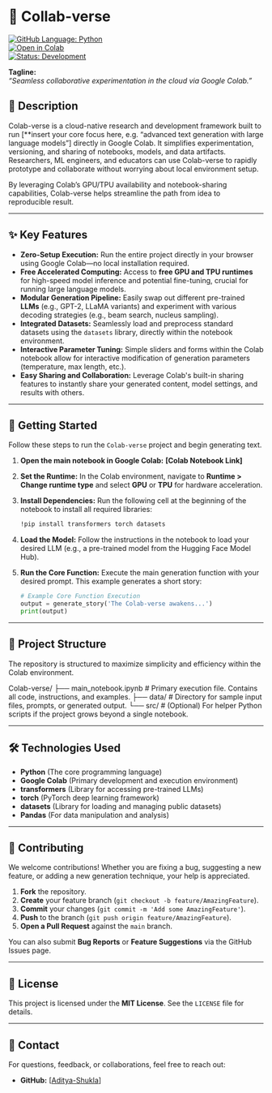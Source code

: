 # 🌌 Collab-verse

[![GitHub Language: Python](https://img.shields.io/badge/Language-Python-blue.svg?logo=python&logoColor=white)](https://github.com/Aditya-Shukla4/Collab-verse)  
[![Open in Colab](https://colab.research.google.com/assets/colab-badge.svg)](https://colab.research.google.com/drive/…)  <!-- Replace with your actual Colab link -->  
[![Status: Development](https://img.shields.io/badge/status-Development-orange.svg)](#)  

**Tagline:**  
*“Seamless collaborative experimentation in the cloud via Google Colab.”*

## 📘 Description  
Colab-verse is a cloud-native research and development framework built to run [**insert your core focus here, e.g. “advanced text generation with large language models”] directly in Google Colab. It simplifies experimentation, versioning, and sharing of notebooks, models, and data artifacts. Researchers, ML engineers, and educators can use Colab-verse to rapidly prototype and collaborate without worrying about local environment setup.  

By leveraging Colab’s GPU/TPU availability and notebook-sharing capabilities, Colab-verse helps streamline the path from idea to reproducible result.

***

## ✨ Key Features

* **Zero-Setup Execution:** Run the entire project directly in your browser using Google Colab—no local installation required.
* **Free Accelerated Computing:** Access to **free GPU and TPU runtimes** for high-speed model inference and potential fine-tuning, crucial for running large language models.
* **Modular Generation Pipeline:** Easily swap out different pre-trained **LLMs** (e.g., GPT-2, LLaMA variants) and experiment with various decoding strategies (e.g., beam search, nucleus sampling).
* **Integrated Datasets:** Seamlessly load and preprocess standard datasets using the `datasets` library, directly within the notebook environment.
* **Interactive Parameter Tuning:** Simple sliders and forms within the Colab notebook allow for interactive modification of generation parameters (temperature, max length, etc.).
* **Easy Sharing and Collaboration:** Leverage Colab's built-in sharing features to instantly share your generated content, model settings, and results with others.

***

## 🚀 Getting Started

Follow these steps to run the `Colab-verse` project and begin generating text.

1.  **Open the main notebook in Google Colab:** **[Colab Notebook Link]**
2.  **Set the Runtime:** In the Colab environment, navigate to **Runtime > Change runtime type** and select **GPU** or **TPU** for hardware acceleration.
3.  **Install Dependencies:** Run the following cell at the beginning of the notebook to install all required libraries:

    ```bash
    !pip install transformers torch datasets
    ```

4.  **Load the Model:** Follow the instructions in the notebook to load your desired LLM (e.g., a pre-trained model from the Hugging Face Model Hub).
5.  **Run the Core Function:** Execute the main generation function with your desired prompt. This example generates a short story:

    ```python
    # Example Core Function Execution
    output = generate_story('The Colab-verse awakens...')
    print(output)
    ```

***

## 📁 Project Structure

The repository is structured to maximize simplicity and efficiency within the Colab environment.

Colab-verse/
├── main_notebook.ipynb     # Primary execution file. Contains all code, instructions, and examples.
├── data/                   # Directory for sample input files, prompts, or generated output.
└── src/                    # (Optional) For helper Python scripts if the project grows beyond a single notebook.


***

## 🛠 Technologies Used

* **Python** (The core programming language)
* **Google Colab** (Primary development and execution environment)
* **transformers** (Library for accessing pre-trained LLMs)
* **torch** (PyTorch deep learning framework)
* **datasets** (Library for loading and managing public datasets)
* **Pandas** (For data manipulation and analysis)

***

## 🤝 Contributing

We welcome contributions! Whether you are fixing a bug, suggesting a new feature, or adding a new generation technique, your help is appreciated.

1.  **Fork** the repository.
2.  **Create** your feature branch (`git checkout -b feature/AmazingFeature`).
3.  **Commit** your changes (`git commit -m 'Add some AmazingFeature'`).
4.  **Push** to the branch (`git push origin feature/AmazingFeature`).
5.  **Open a Pull Request** against the `main` branch.

You can also submit **Bug Reports** or **Feature Suggestions** via the GitHub Issues page.

***

## 📄 License

This project is licensed under the **MIT License**. See the `LICENSE` file for details.

***

## 📧 Contact

For questions, feedback, or collaborations, feel free to reach out:

* **GitHub:** [[Aditya-Shukla](https://github.com/Aditya-Shukla4/)]
